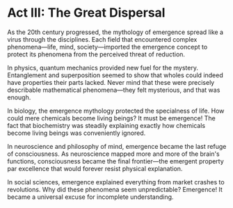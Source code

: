 # Act III: The Great Dispersal

As the 20th century progressed, the mythology of emergence spread like a virus through the disciplines. Each field that encountered complex phenomena—life, mind, society—imported the emergence concept to protect its phenomena from the perceived threat of reduction.

In physics, quantum mechanics provided new fuel for the mystery. Entanglement and superposition seemed to show that wholes could indeed have properties their parts lacked. Never mind that these were precisely describable mathematical phenomena—they felt mysterious, and that was enough.

In biology, the emergence mythology protected the specialness of life. How could mere chemicals become living beings? It must be emergence! The fact that biochemistry was steadily explaining exactly how chemicals become living beings was conveniently ignored.

In neuroscience and philosophy of mind, emergence became the last refuge of consciousness. As neuroscience mapped more and more of the brain's functions, consciousness became the final frontier—the emergent property par excellence that would forever resist physical explanation.

In social sciences, emergence explained everything from market crashes to revolutions. Why did these phenomena seem unpredictable? Emergence! It became a universal excuse for incomplete understanding.
